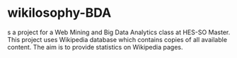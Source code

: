 # wikilosophy-BDA
s a project for a Web Mining and Big Data Analytics class at HES-SO Master. This project uses Wikipedia database which contains copies of all available content. The aim is to provide statistics on Wikipedia pages.
